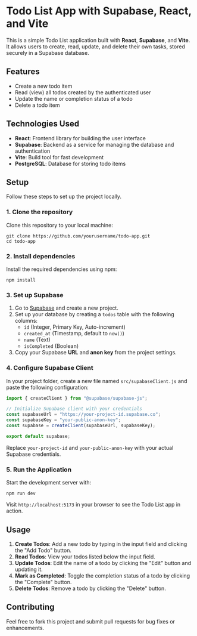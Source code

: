 # Todo List App with Supabase, React, and Vite

This is a simple Todo List application built with **React**, **Supabase**, and **Vite**. It allows users to create, read, update, and delete their own tasks, stored securely in a Supabase database.

## Features

- Create a new todo item
- Read (view) all todos created by the authenticated user
- Update the name or completion status of a todo
- Delete a todo item

## Technologies Used

- **React**: Frontend library for building the user interface
- **Supabase**: Backend as a service for managing the database and authentication
- **Vite**: Build tool for fast development
- **PostgreSQL**: Database for storing todo items

## Setup

Follow these steps to set up the project locally.

### 1. Clone the repository

Clone this repository to your local machine:

```
git clone https://github.com/yourusername/todo-app.git
cd todo-app
```

### 2. Install dependencies

Install the required dependencies using npm:

```
npm install
```

### 3. Set up Supabase

1. Go to [Supabase](https://supabase.com) and create a new project.
2. Set up your database by creating a `todos` table with the following columns:
   - `id` (Integer, Primary Key, Auto-increment)
   - `created_at` (Timestamp, default to `now()`)
   - `name` (Text)
   - `isCompleted` (Boolean)
3. Copy your Supabase **URL** and **anon key** from the project settings.

### 4. Configure Supabase Client

In your project folder, create a new file named `src/supabaseClient.js` and paste the following configuration:

```javascript
import { createClient } from "@supabase/supabase-js";

// Initialize Supabase client with your credentials
const supabaseUrl = "https://your-project-id.supabase.co";
const supabaseKey = "your-public-anon-key";
const supabase = createClient(supabaseUrl, supabaseKey);

export default supabase;
```

Replace `your-project-id` and `your-public-anon-key` with your actual Supabase credentials.

### 5. Run the Application

Start the development server with:

```
npm run dev
```

Visit `http://localhost:5173` in your browser to see the Todo List app in action.

## Usage

1. **Create Todos**: Add a new todo by typing in the input field and clicking the "Add Todo" button.
2. **Read Todos**: View your todos listed below the input field.
3. **Update Todos**: Edit the name of a todo by clicking the "Edit" button and updating it.
4. **Mark as Completed**: Toggle the completion status of a todo by clicking the "Complete" button.
5. **Delete Todos**: Remove a todo by clicking the "Delete" button.

## Contributing

Feel free to fork this project and submit pull requests for bug fixes or enhancements.
